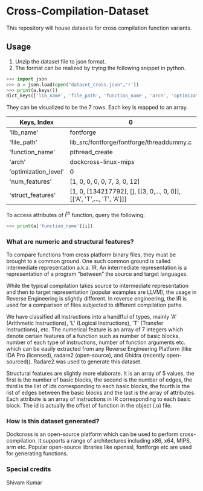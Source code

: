 # Cross-Compilation-Dataset
This repository will house datasets for cross compilation function variants. 
## Usage
  1. Unzip the dataset file to json format.
  2. The format can be realized by trying the following snippet in python.
```python
>>> import json
>>> a = json.load(open("dataset_cross.json",'r'))
>>> print(a.keys())
dict_keys(['lib_name', 'file_path', 'function_name', 'arch', 'optimization_level', 'num_features', 'struct_features'])
```
They can be visualized to be the 7 rows. Each key is mapped to an array.

|   Keys, Index| 0   |  ... |   
|---|---|---|
| 'lib_name'  | fontforge    |   |   
| 'file_path' | lib_src/fontforge/fontforge/threaddummy.c | | 
| 'function_name'  | pthread_create   |   |   
|  'arch' |  dockcross-linux-mips |   |   
| 'optimization_level' | 0 | | 
| 'num_features' | [1, 0, 0, 0, 0, 7, 3, 0, 12] | | 
| 'struct_features' |[1, 0, [134217792], [], [[3, 0,..., 0, 0]], [['A', 'T',..., 'T', 'A']]] | | 

To access attributes of i<sup>th</sup> function, query the following:
```python
>>> print(a['function_name'][i])
```
### What are numeric and structural features?
<p>
To compare functions from cross platform binary files, they must be brought to a common ground. One such common ground is called intermediate representation a.k.a. IR. An intermediate representation is a representation of a program “between” the source and target languages. 
</p>
<p>
While the typical compilation takes source to intermediate representation and then to target representation (popular examples are LLVM), the usage in Reverse Engineering is slightly different. In reverse engineering, the IR is used for a comparison of files subjected to different compilation paths.
</p>
<p>
We have classified all instructions into a handfful of types, mainly 'A' (Arithmetic Instructions), 'L' (Logical Instructions), 'T' (Transfer Instructions), etc. The numerical feature is an array of 7 integers which denote certain features of a function such as number of basic blocks, number of each type of instructions, number of function arguments etc. which can be easily extracted from any Reverse Engineering Platform (like IDA Pro (licensed), radare2 (open-source), and Ghidra (recently open-sourced)). Radare2 was used to generate this dataset. 
</p>
<p>
  Structural features are slightly more elaborate. It is an array of 5 values, the first is the number of basic blocks, the second is the number of edges, the third is the list of ids corresponding to each basic blocks, the fourth is the list of edges between the basic blocks and the last is the array of attributes. Each attribute is an array of instructions in IR corresponding to each basic block. The id is actually the offset of function in the object (.o) file.
</p>

### How is this dataset generated?

<p>
  Dockcross is an open-source platform which can be used to perform cross-compilation. It supports a range of architectures including x86, x64, MIPS, arm etc. Popular open-source libraries like openssl, fontforge etc are used for generating functions.
</p>

### Special credits
Shivam Kumar
